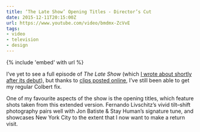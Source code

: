 ```yaml
---
title: ‘The Late Show’ Opening Titles - Director’s Cut
date: 2015-12-11T20:15:00Z
url: https://www.youtube.com/video/bmdmx-ZcVvE
tags:
- video
- television
- design
---
```

{% include 'embed' with url %}

I’ve yet to see a full episode of <cite>The Late Show</cite> (which [I wrote about shortly after its debut][1]), but thanks to [clips posted online][2], I’ve still been able to get my regular Colbert fix.

One of my favourite aspects of the show is the opening titles, which feature shots taken from this extended version. Fernando Livschitz’s vivid tilt–shift photography pairs well with Jon Batiste & Stay Human’s signature tune, and showcases New York City to the extent that I now want to make a return visit.

[1]: /2015/09/stephen_colbert_late_show
[2]: https://www.youtube.com/channel/UCMtFAi84ehTSYSE9XoHefig
